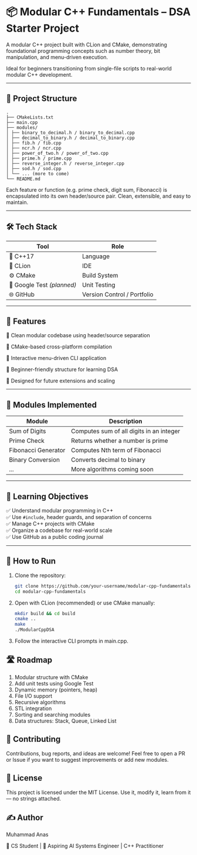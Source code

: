 # 📦 Modular C++ Fundamentals – DSA Starter Project

A modular C++ project built with CLion and CMake, demonstrating foundational programming concepts such as number theory, bit manipulation, and menu-driven execution.

Ideal for beginners transitioning from single-file scripts to real-world modular C++ development.

---

## 📁 Project Structure
```
.
├── CMakeLists.txt
├── main.cpp
├── modules/
│ ├── binary_to_decimal.h / binary_to_decimal.cpp
│ ├── decimal_to_binary.h / decimal_to_binary.cpp
│ ├── fib.h / fib.cpp
│ ├── ncr.h / ncr.cpp
│ ├── power_of_two.h / power_of_two.cpp
│ ├── prime.h / prime.cpp
│ ├── reverse_integer.h / reverse_integer.cpp
│ ├── sod.h / sod.cpp
│ └── ... (more to come)
└── README.md
```

Each feature or function (e.g. prime check, digit sum, Fibonacci) is encapsulated into its own header/source pair. Clean, extensible, and easy to maintain.

---

## 🛠️ Tech Stack

| Tool | Role |
|------|------|
| 🧠 C++17 | Language |
| 🧱 CLion | IDE |
| ⚙️ CMake | Build System |
| 🧪 Google Test *(planned)* | Unit Testing |
| 🌐 GitHub | Version Control / Portfolio |

---

## 🚀 Features

🔹 Clean modular codebase using header/source separation

🔹 CMake-based cross-platform compilation

🔹 Interactive menu-driven CLI application

🔹 Beginner-friendly structure for learning DSA

🔹 Designed for future extensions and scaling

---

## 🧪 Modules Implemented

| Module | Description |
|--------|-------------|
| Sum of Digits | Computes sum of all digits in an integer |
| Prime Check | Returns whether a number is prime |
| Fibonacci Generator | Computes Nth term of Fibonacci |
| Binary Conversion | Converts decimal to binary |
| ... | More algorithms coming soon |

---

## 🧠 Learning Objectives

✅ Understand modular programming in C++  
✅ Use `#include`, header guards, and separation of concerns  
✅ Manage C++ projects with CMake  
✅ Organize a codebase for real-world scale  
✅ Use GitHub as a public coding journal  

---

## 🧾 How to Run

1. Clone the repository:
   
   ```bash
   git clone https://github.com/your-username/modular-cpp-fundamentals.git
   cd modular-cpp-fundamentals

3. Open with CLion (recommended) or use CMake manually:
   
   ```bash
   mkdir build && cd build
   cmake ..
   make
   ./ModularCppDSA
5. Follow the interactive CLI prompts in main.cpp.

## 🛣️ Roadmap

1. Modular structure with CMake
2. Add unit tests using Google Test
3. Dynamic memory (pointers, heap)
4. File I/O support
5. Recursive algorithms
6. STL integration
7. Sorting and searching modules
8. Data structures: Stack, Queue, Linked List

 ## 🤝 Contributing
 
Contributions, bug reports, and ideas are welcome!
Feel free to open a PR or Issue if you want to suggest improvements or add new modules.

## 📜 License

This project is licensed under the MIT License.
Use it, modify it, learn from it — no strings attached.

## ✍️ Author

   Muhammad Anas
   
   🚀 CS Student | 🧠 Aspiring AI Systems Engineer | C++ Practitioner

